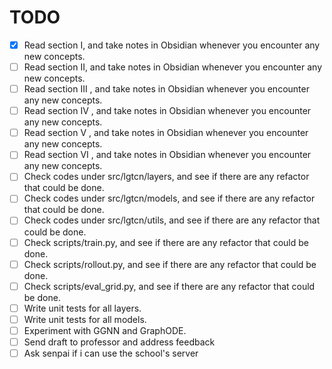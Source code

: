 # TODO

- [x] Read section I, and take notes in Obsidian whenever you encounter any new concepts.
- [ ] Read section II, and take notes in Obsidian whenever you encounter any new concepts.
- [ ] Read section III , and take notes in Obsidian whenever you encounter any new concepts.
- [ ] Read section IV , and take notes in Obsidian whenever you encounter any new concepts.
- [ ] Read section V , and take notes in Obsidian whenever you encounter any new concepts.
- [ ] Read section VI , and take notes in Obsidian whenever you encounter any new concepts.
- [ ] Check codes under src/lgtcn/layers, and see if there are any refactor that could be done.
- [ ] Check codes under src/lgtcn/models, and see if there are any refactor that could be done.
- [ ] Check codes under src/lgtcn/utils, and see if there are any refactor that could be done.
- [ ] Check scripts/train.py, and see if there are any refactor that could be done.
- [ ] Check scripts/rollout.py, and see if there are any refactor that could be done.
- [ ] Check scripts/eval_grid.py, and see if there are any refactor that could be done.
- [ ] Write unit tests for all layers.
- [ ] Write unit tests for all models.
- [ ] Experiment with GGNN and GraphODE.
- [ ] Send draft to professor and address feedback
- [ ] Ask senpai if i can use the school's server